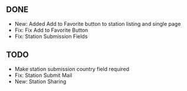 DONE
----------
* New: Added Add to Favorite button to station listing and single page
* Fix: Fix Add to Favorite Button
* Fix: Station Submission Fields


TODO
----------
* Make station submission country field required
* Fix: Station Submit Mail
* New: Station Sharing
